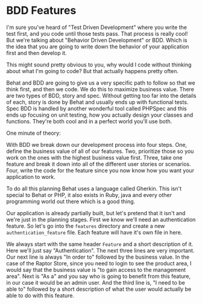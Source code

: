 # BDD Features

I'm sure you've heard of "Test Driven Development" where you write
the test first, and you code until those tests pass. That process is
really cool! But we're talking about "Behavior Driven Development" or
BDD. Which is the idea that you are going to write down the behavior of your
application first and then develop it. 

This might sound pretty obvious to you, why would I code without thinking about
what I'm going to code? But that actually happens pretty often. 

Behat and BDD are going to give us a very specific path to follow so that we think
first, and then we code. We do this to maximize business value. There are two types
of BDD, story and spec. Without getting too far into the details of each, story is
done by Behat and usually ends up with functional tests. Spec BDD is handled by another
wonderful tool called PHPSpec and this ends up focusing on unit testing, how you actually
design your classes and functions. They're both cool and in a perfect world you'll use both.

One minute of theory:

With BDD we break down our development process into four steps. One, define the business value 
of all of our features. Two, prioritize those so you work on the ones with the highest business
value first. Three, take one feature and break it down into all of the different user stories or
scenarios. Four, write the code for the feature since you now know how you want your application to
work. 

To do all this planning Behat uses a language called Gherkin. This isn't special to Behat or PHP,
it also exists in Ruby, java and every other programming world out there which is a good thing. 

Our application is already partially built, but let's pretend that it isn't and we're just in the
planning stages. First we know we'll need an authentication feature. So let's go into the `features`
directory and create a new `authentication_feature` file. Each feature will have it's own file in here.

We always start with the same header `Feature` and a short description of it. Here we'll just say
"Authentication". The next three lines are very important. Our next line is always "In order to"
followed by the business value. In the case of the Raptor Store, since you need to login to see 
the product area, I would say that the business value is "to gain access to the management area".
Next is "As a" and you say who is going to benefit from this feature, in our case it would be an
admin user. And the third line is, "I need to be able to" followed by a short description of
what the user would actually be able to do with this feature. 
